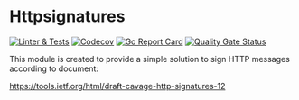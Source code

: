# Httpsignatures

[![Linter & Tests](https://github.com/igor-pavlenko/httpsignatures/workflows/linter%20&%20tests/badge.svg?branch=master)](https://github.com/igor-pavlenko/httpsignatures/actions)
[![Codecov](https://codecov.io/gh/igor-pavlenko/httpsignatures/branch/master/graph/badge.svg)](https://codecov.io/gh/igor-pavlenko/httpsignatures)
[![Go Report Card](https://goreportcard.com/badge/github.com/igor-pavlenko/httpsignatures)](https://goreportcard.com/report/github.com/igor-pavlenko/httpsignatures)
[![Quality Gate Status](https://sonarcloud.io/api/project_badges/measure?project=igor-pavlenko_httpsignatures&metric=alert_status)](https://sonarcloud.io/dashboard?id=igor-pavlenko_httpsignatures)

This module is created to provide a simple solution to sign HTTP messages according to document:

https://tools.ietf.org/html/draft-cavage-http-signatures-12
